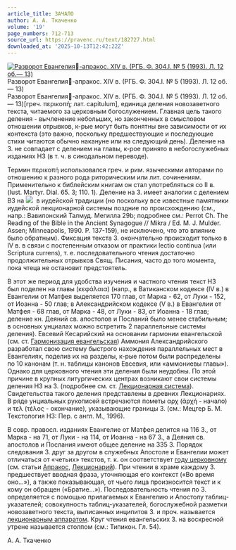 ```yaml
---
article_title: ЗАЧАЛО
author: А. А. Ткаченко
volume: '19'
page_numbers: 712-713
source_url: https://pravenc.ru/text/182727.html
downloaded_at: '2025-10-13T12:42:22Z'
---
```


[![Разворот Евангелия-апракос. XIV в. (РГБ. Ф. 304.I. № 5 (1993). Л. 12 об.— 13)](https://pravenc.ru/data/731/487/1234/i200.jpg "Кликните для увеличения картинки")](https://pravenc.ru/data/731/487/1234/i400.jpg)Разворот Евангелия-апракос. XIV в. (РГБ. Ф. 304.I. № 5 (1993). Л. 12 об.— 13)  
Разворот Евангелия-апракос. XIV в. (РГБ. Ф. 304.I. № 5 (1993). Л. 12 об.— 13)[греч. περικοπή; лат. capitulum], единица деления новозаветного текста, читаемого за церковным богослужением. Главная цель такого деления - вычленение небольших, но законченных в смысловом отношении отрывков, к-рые могут быть понятны вне зависимости от их контекста (это важно, поскольку предшествующие и последующие стихи читаются обычно накануне или на следующий день). Деление на З. не совпадает с делением на главы, к-рое принято в небогослужебных изданиях НЗ (в т. ч. в синодальном переводе).

Термин περικοπή использовался греч. и рим. языческими авторами по отношению к разного рода риторическим или лит. сочинениям. Применительно к библейским книгам он стал употребляться со II в. (Iust. Martyr. Dial. 65. 3; 110. 1). Деление на З. имеет аналогии с делением ВЗ на ![](https://pravenc.ru/char/26062/paraZiyyot/image.png)  в иудейской традиции (но поскольку все известные памятники иудейской лекционарной системы поздние по происхождению (см., напр.: Вавилонский Талмуд. Мегилла 29b; подробнее см.: Perrot Ch. The Reading of the Bible in the Ancient Synagogue // Mikra / Ed. M. J. Mulder. Assen; Minneapolis, 1990. P. 137-159), не исключено, что это влияние было обратным). Фиксация текста З. окончательно происходит только в IV в. в связи с постепенным отказом от практики lectio continua (или Scriptura currens), т. е. последовательного чтения достаточно продолжительных отрывков Свящ. Писания, часто до того момента, пока чтеца не остановит предстоятель.

В этот же период для удобства изучения и частного чтения текст НЗ был поделен на главы (κεφάλαια) (напр., в Ватиканском кодексе (IV в.) в Евангелии от Матфея выделяется 170 глав, от Марка - 62, от Луки - 152, от Иоанна - 50 глав; в Александрийском кодексе (V в.) в Евангелии от Матфея - 68 глав, от Марка - 48, от Луки - 83, от Иоанна - 18 глав; деление кн. Деяний св. апостолов и Посланий было менее стабильным; в основных унциалах можно встретить 2 параллельные системы деления). Евсевий Кесарийский на основании гармонии евангельской (см. ст. [Гармонизация евангельская](<https://pravenc.ru/text/Гармонизация евангельская.html>)) Аммония Александрийского разработал свою систему быстрого нахождения параллельных мест в Евангелиях, поделив их на разделы, к-рые потом были распределены по 10 канонам (т. н. таблицы канонов Евсевия, или «аммониевы главы»). Однако для церковного чтения эти деления были неудобны. По этой причине в крупных литургических центрах возникают свои системы деления НЗ на З. (подробнее см. ст. [Лекционарная система](<https://pravenc.ru/text/Лекционарная система.html>)). Свидетельства такого деления представлены в древних Лекционариях. В ряде унциальных рукописей встречаются пометы αρχ (ἀρχή - начало) и τελ (τέλος - окончание), указывающие границы З. (см.: Мецгер Б. М. Текстология НЗ: Пер. с англ. М., 1996).

В совр. правосл. изданиях Евангелие от Матфея делится на 116 З., от Марка - на 71, от Луки - на 114, от Иоанна - на 67 З., а Деяния св. апостолов и Послания имеют общее деление на 335 З. Порядок следования З. друг за другом в служебных Апостоле и Евангелии может отличаться от «четьих» текстов, т. к. он соответствует [году церковному](<https://pravenc.ru/text/году церковному.html>) (см. статьи [Апракос](https://pravenc.ru/text/Апракос.html), [Лекционарий](https://pravenc.ru/text/Лекционарий.html)). При чтении в храме каждому З. предшествует вводная фраза, уточняющая его контекст («Во время оно...»), а также показывающая, от чьего лица произносится текст и к кому он обращен («Братие...»). Последовательность чтения по З. определяется с помощью прилагаемых к Евангелию и Апостолу таблиц-указателей; совокупность таблиц-указателей, богослужебной разметки новозаветного текста, выписанных инципитов З. и проч. называется [лекционарным аппаратом](<https://pravenc.ru/text/лекционарным аппаратом.html>). Круг чтения евангельских З. на воскресной утрене называется столпом (см.: Типикон. Гл. 54).

А. А. Ткаченко
